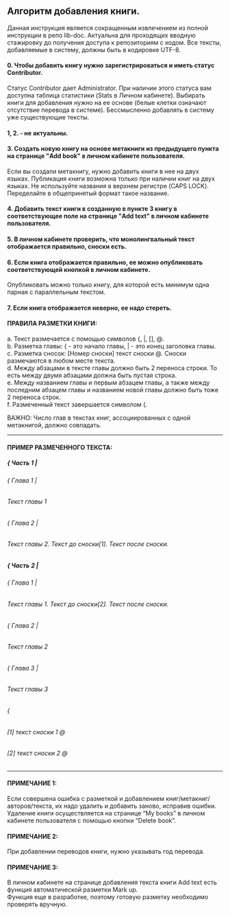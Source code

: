 ## Алгоритм добавления книги.
Данная инструкция является сокращенным извлечением из полной инструкции в репо lib-doc. 
Актуальна для проходящих вводную стажировку до получения доступа к репозиториям с кодом. 
Все тексты, добавляемые в систему, должны быть в кодировке UTF-8.

#### 0. Чтобы добавить книгу нужно зарегистрироваться и иметь статус Contributor.
Статус Contributor дает Administrator.
При наличии этого статуса вам доступна таблица статистики (Stats в Личном кабинете). 
Выбирать книги для добавления нужно на ее основе (белые клетки означают отсутствие перевода в системе).
Бессмысленно добавлять в систему уже существующие тексты.

#### 1, 2. - не актуальны.

#### 3. Создать новую книгу на основе метакниги из предыдущего пункта на странице "Add book" в личном кабинете пользователя.
Если вы создали метакнигу, нужно добавить книги в нее на двух языках. 
Публикация книги возможна только при наличии книг на двух языках. 
Не используйте названия в верхнем регистре (CAPS LOCK). 
Переделайте в общепринятый формат такое название.

#### 4. Добавить текст книги в созданную в пункте 3 книгу в соответствующее поле на странице "Add text" в личном кабинете пользователя.

#### 5. В личном кабинете проверить, что монолингвальный текст отображается правильно, сноски есть.

#### 6. Если книга отображается правильно, ее можно опубликовать соответствующей кнопкой в личном кабинете.
Опубликовать можно только книгу, для которой есть минимум одна парная с параллельным текстом.

#### 7. Если книга отображается неверно, ее надо стереть.

#### ПРАВИЛА РАЗМЕТКИ КНИГИ:
a. Текст размечается с помощью символов {, |, [], @.  
b. Разметка главы:   { - это начало главы, | - это конец заголовка главы.  
c. Разметка сносок: [Номер сноски] текст сноски @.  Сноски размечаются в любом месте текста.  
d. Между абзацами в тексте главы должно быть 2 переноса строки. То есть между двумя абзацами должна быть пустая строка.  
e. Между названием главы и первым абзацем главы, а также между последним абзацем главы и названием новой главы должно быть тоже 2 переноса строк.  
f. Размеченный текст завершается символом {.

ВАЖНО: Число глав в текстах книг, ассоциированных с одной метакнигой, должно совпадать.

--------
#### ПРИМЕР РАЗМЕЧЕННОГО ТЕКСТА:
#####  { Часть 1 |
######  { Глава 1 |
###### Текст главы 1
######  { Глава 2 |
###### Текст главы 2. Текст до сноски[1]. Текст после сноски.
#####  { Часть 2 |
######  { Глава 1 |  
###### Текст главы 1. Текст до сноски[2]. Текст после сноски.
######  { Глава 2 |
###### Текст главы 2
######  { Глава 3 |
###### Текст главы 3
######  {
###### \[1] текст сноски 1 @
###### [2] текст сноски 2 @
---------

#### ПРИМЕЧАНИЕ 1:
Если совершена ошибка с разметкой и добавлением книг/метакниг/авторов/текста, их надо удалить и добавить заново, исправив ошибки.
Удаление книги осуществляется на странице “My books” в личном кабинете пользователя с помощью кнопки “Delete book”.

#### ПРИМЕЧАНИЕ 2:
При добавлении переводов книги, нужно указывать год перевода.

#### ПРИМЕЧАНИЕ 3:
В личном кабинете на странице добавления текста книги Add text есть функция автоматической разметки Mark up.  
Функция еще в разработке, поэтому готовую разметку необходимо проверять вручную.
